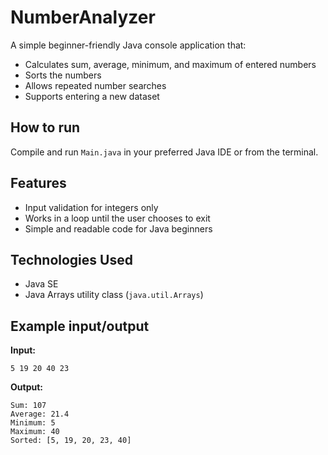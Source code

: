 # NumberAnalyzer

A simple beginner-friendly Java console application that:
- Calculates sum, average, minimum, and maximum of entered numbers
- Sorts the numbers
- Allows repeated number searches
- Supports entering a new dataset

## How to run
Compile and run `Main.java` in your preferred Java IDE or from the terminal.

## Features
- Input validation for integers only
- Works in a loop until the user chooses to exit
- Simple and readable code for Java beginners

## Technologies Used
- Java SE
- Java Arrays utility class (`java.util.Arrays`)

## Example input/output

**Input:**
```
5 19 20 40 23
```

**Output:**
```
Sum: 107
Average: 21.4
Minimum: 5
Maximum: 40
Sorted: [5, 19, 20, 23, 40]
```
